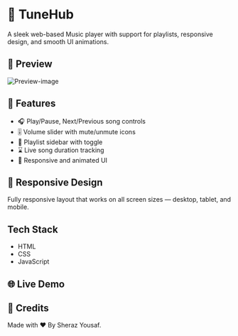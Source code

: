 # 🎵 TuneHub
A sleek web-based Music player with support for playlists,  responsive design, and smooth UI animations.


## 📸 Preview

![Preview-image](https://github.com/user-attachments/assets/95795ad4-c49d-4a64-afdf-c96f79af956b)


## 🚀 Features

- 🎧 Play/Pause, Next/Previous song controls  
- 🎚️ Volume slider with mute/unmute icons  
- 📜 Playlist sidebar with toggle  
- ⌛ Live song duration tracking  
- 🎨 Responsive and animated UI

## 📱 Responsive Design

Fully responsive layout that works on all screen sizes — desktop, tablet, and mobile.


## Tech Stack

- HTML
- CSS
- JavaScript


## 🌐 Live Demo




## 🙌 Credits

Made with ❤️ By Sheraz Yousaf.
